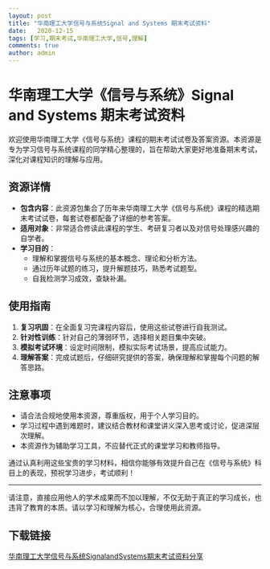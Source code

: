 ```yaml
---
layout: post
title: "华南理工大学信号与系统Signal and Systems 期末考试资料"
date:   2020-12-15
tags: [学习,期末考试,华南理工大学,信号,理解]
comments: true
author: admin
---
```

# 华南理工大学《信号与系统》Signal and Systems 期末考试资料

欢迎使用华南理工大学《信号与系统》课程的期末考试试卷及答案资源。本资源是专为学习信号与系统课程的同学精心整理的，旨在帮助大家更好地准备期末考试，深化对课程知识的理解与应用。

## 资源详情

- **包含内容**：此资源包集合了历年来华南理工大学《信号与系统》课程的精选期末考试试卷，每套试卷都配备了详细的参考答案。
- **适用对象**：非常适合修读此课程的学生、考研复习者以及对信号处理感兴趣的自学者。
- **学习目的**：
    - 理解和掌握信号与系统的基本概念、理论和分析方法。
    - 通过历年试题的练习，提升解题技巧，熟悉考试题型。
    - 自我检测学习成效，查缺补漏。

## 使用指南

1. **复习巩固**：在全面复习完课程内容后，使用这些试卷进行自我测试。
2. **针对性训练**：针对自己的薄弱环节，选择相关题目集中突破。
3. **模拟考试环境**：设定时间限制，模拟实际考试场景，提高应试能力。
4. **理解答案**：完成试题后，仔细研究提供的答案，确保理解和掌握每个问题的解答思路。

## 注意事项

- 请合法合规地使用本资源，尊重版权，用于个人学习目的。
- 学习过程中遇到难题时，建议结合教材和课堂讲义深入思考或讨论，促进深层次理解。
- 本资源作为辅助学习工具，不应替代正式的课堂学习和教师指导。

通过认真利用这些宝贵的学习材料，相信你能够有效提升自己在《信号与系统》科目上的表现，预祝学习进步，考试顺利！

---

请注意，直接应用他人的学术成果而不加以理解，不仅无助于真正的学习成长，也违背了教育的本质。请以学习和理解为核心，合理使用此资源。

## 下载链接

[华南理工大学信号与系统SignalandSystems期末考试资料分享](https://pan.quark.cn/s/24d7819902b7)